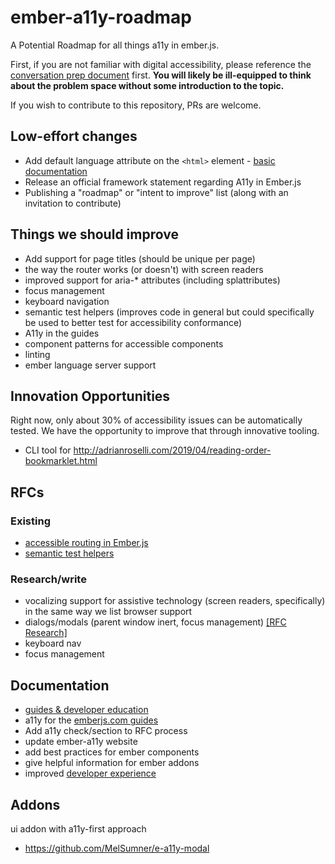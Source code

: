 # ember-a11y-roadmap
A Potential Roadmap for all things a11y in ember.js. 

First, if you are not familiar with digital accessibility, please reference the [conversation prep document](https://github.com/MelSumner/ember-a11y-roadmap/blob/master/conversation-prep.md) first. **You will likely be ill-equipped to think about the problem space without some introduction to the topic.** 

If you wish to contribute to this repository, PRs are welcome.

## Low-effort changes
- Add default language attribute on the `<html>` element - [basic documentation](https://github.com/MelSumner/ember-a11y-roadmap/blob/master/rfc-research/language/default-language.md)
- Release an official framework statement regarding A11y in Ember.js
- Publishing a "roadmap" or "intent to improve" list (along with an invitation to contribute)

## Things we should improve 
- Add support for page titles (should be unique per page)
- the way the router works (or doesn't) with screen readers
- improved support for aria-* attributes (including splattributes)
- focus management
- keyboard navigation
- semantic test helpers (improves code in general but could specifically be used to better test for accessibility conformance)
- A11y in the guides
- component patterns for accessible components
- linting
- ember language server support

## Innovation Opportunities
Right now, only about 30% of accessibility issues can be automatically tested. We have the opportunity to improve that through innovative tooling. 
- CLI tool for http://adrianroselli.com/2019/04/reading-order-bookmarklet.html

## RFCs 

### Existing
- [accessible routing in Ember.js](https://github.com/emberjs/rfcs/pull/433)
- [semantic test helpers](https://github.com/emberjs/rfcs/pull/327)

### Research/write
- vocalizing support for assistive technology (screen readers, specifically) in the same way we list browser support
- dialogs/modals (parent window inert, focus management) [[RFC Research]](dialogs/modals.md)
- keyboard nav
- focus management

## Documentation
- [guides & developer education](documentation/guides.md)
- a11y for the [emberjs.com guides](https://guides.emberjs.com/release/reference/accessibility-guide/) 
- Add a11y check/section to RFC process
- update ember-a11y website
 - add best practices for ember components
 - give helpful information for ember addons
- improved [developer experience](linting-and-testing/approach.md) 

## Addons
ui addon with a11y-first approach

- https://github.com/MelSumner/e-a11y-modal

